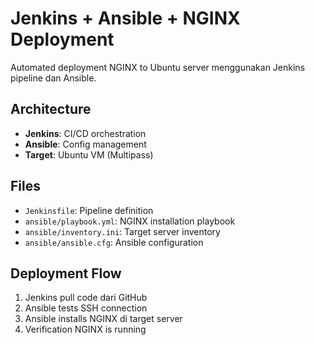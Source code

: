 # Jenkins + Ansible + NGINX Deployment

Automated deployment NGINX to Ubuntu server menggunakan Jenkins pipeline dan Ansible.

## Architecture
- **Jenkins**: CI/CD orchestration
- **Ansible**: Config management
- **Target**: Ubuntu VM (Multipass)

## Files
- `Jenkinsfile`: Pipeline definition
- `ansible/playbook.yml`: NGINX installation playbook
- `ansible/inventory.ini`: Target server inventory
- `ansible/ansible.cfg`: Ansible configuration

## Deployment Flow
1. Jenkins pull code dari GitHub
2. Ansible tests SSH connection
3. Ansible installs NGINX di target server
4. Verification NGINX is running
